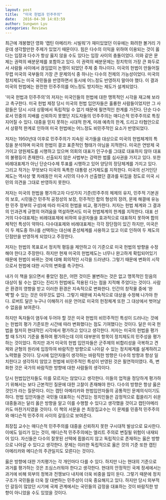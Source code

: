 ```yaml
---
layout: post
title:  "미국 헌법과 민주주의"
date:   2016-04-30 14:03:59
author: Sungwon Lyu
categories: Reviews
---
```

최근에 개봉했던 영화 ‘캡틴 아메리카: 시빌워’가 재미있었던 이유에는 화려한 볼거리 가운데 생각할만한 주제가 있었기 때문이다. 힘은 다수의 이익을 위하여 이용되는 것이 옳다는 입장과 다수가 항상 옳지 않을 수도 있다는 입장 사이의 충돌이었다. 이와 같은 문제는 권력의 배분문제를 포함하고 있다. 이 권력의 배분문제는 정치학의 가장 큰 화두로서 사람들 사이에서 끊임없이 논쟁이 되었던 주제 중 하나이다. 미국의 헌법이 만들어질 무렵 미국의 국부들의 가장 큰 문제의식 중 하나는 다수의 전제의 가능성이었다. 미국의 정치제도는 미국 국민들을 반영하면서 동시에 어느정도 반영하지 말아야 했다. 이 결과 미국의 헌법에는 완전한 민주주의를 어느정도 방지하는 제도가 설계되었다.

 '미국 헌법과 민주주의'의 저자는 미국인들의 헌법에 대한 맹목적인 시각을 재고해 보라고 촉구한다. 미국 헌법 제정 당시 미국의 헌법 입안자들은 훌륭한 사람들이었지만 그 사람들은 당시 시대 상황에서 독립적일 수 없기 때문에 필연적인 한계를 가진다. 단순 다수로서 민중의 지배를 신뢰하지 못했던 지도자들의 민주주의는 매디슨적 민주주의로 특징지어질 수 있다. 대중을 믿지 못하는 시대적 한계, 미래 예측의 한계, 드리고 타협안으로서 상황적 한계로 인하여 미국 헌법에는 어느정도 비민주적인 요소가 반영되었다.

 저자는 1950년대 이후로 민주주의가 지속된 국가들을 대상으로 미국의 헌법체계의 특징을 분석하며 미국의 헌법이 결코 표준적인 형태가 아님을 지적한다. 미국은 연방제 국가이고 양원제도를 시행하고 있으며 의회의 대표가 인구수를 그대로 대표하지 않아 대표의 불평등이 존재한다. 선출되지 않은 사법부는 강력한 법률 심사권을 가지고 있다. 또한 비례대표제가 아닌 단순다수제 투표를 시행하고 있어 양당의 정당체계를 가지고 있다. 그리고 작가는 무엇보다 미국의 독특한 대통령 선거제도를 지적한다. 미국의 선거인단 제도는 역사상 몇 차례동안 미국 시민의 다수가 선출했던 결과를 뒤집을 정도로 미국 시민의 의견을 그대로 반영하지 못한다. 

 저자는 미국의 헌법을 평가하고자 다섯가지 기준(민주주의 체제의 유지, 민주적 기본권의 보호, 시민들간 민주적 공정성의 보장, 민주적인 합의 형성의 장려, 문제 해결에 유능한 민주 정부의 구성)에 따라 미국의 헌법을 비교, 평가한다. 저자는 헌법 체계와 그 결과의 인과관계 규명의 어려움을 역설하면서도 미국 헌법체계의 한계를 지적한다. 대표 선거의 다수대표제는 비례대표제에 비하여 유권자들을 효과적으로 대표하지 못하며 합의제적인 특성이 약하다. 다수대표제와 비례대표제는 각각 장단점이 있긴 하지만, 미국은 이 두 제도중 하나를 선택하는 대신에 혼성체계를 사용하고 있고 이로 인하여 두 제도의 단점만을 반영하게 되었다고 주장한다. 

 저자는 헌법의 목표로서 정치적 평등을 제안하고 이 기준으로 미국 헌법의 방향을 수정해야 한다고 주장한다. 하지만 현재 미국의 헌법제도는 너무나 완고하게 확립되어있기 때문에 헌법이 바뀌는 것에 대해 회의적인 시각을 드러낸다. 그렇기 때문에 변화의 시작으로서 헌법에 대한 시각의 변화를 촉구한다.

 내가 이 책을 읽으면서 좋았던 점은, 어떤 것이든 불변하는 것은 없고 맹목적인 믿음의 대상이 될 수는 없다는 진리가 헌법에도 적용된 다는 점을 지적해 주었다는 것이다. 사람은 환경의 영향을 받고 이러한 환경은 지속적으로 변화한다. 인간의 창작물 중에 ‘완벽’할 수 있는 것은 아무것도 없다. 그렇기 때문에 지속적으로 대상을 수정해 나가야 한다. 로버트 달은 누구나 이해하기 쉬운 언어로 미국의 헌정체계 또한 그 대상에서 벗어날 수 없음을 보여준다.

하지만 독자들이 염두에 두어야 할 것은 미국 헌법의 비민주적인 특성이 드러나는 것에는 헌법의 평가 기준또한 시간에 따라 변화했다는 점도 기여했다는 것이다. 달은 미국 헌법을 철저히 현대적인 시각에서 평가하고 있다고 생각한다. 저자는 미국의 헌법을 평가할 때 5가지 기준을 통하여 평가하는데 이의 대부분의 항목이 정치제도의 민주성을 평가하는 것이었다. 하지만 과거 미국의 헌법 입안자들은 군주제의 비합리성을 극복하고 견제와 균형의 원리에 입장하여 바람직한 방향으로 나아갈 수 있는 정치체계를 설계하려고 노력했을 것이다. 당시에 입안자들이 생각하는 바람직한 방향은 다수의 방향과 항상 일치한다고 생각하지 않았고 헌법에 비민주적인 특성이 반영된 것은 필연적이였다. 즉, 변화한 것은 국가의 바람직한 방향에 대한 사람들의 생각이다.

당시 헌법입안자들도 이를 모르지는 않았다고 생각한다. 이들의 업적을 정당하게 평가하기 위해서는 보다 근본적인 질문에 대한 고찰이 존재해야 한다. 다수의 방향은 항상 옳은것인가 라는 질문이다. 이는 캡틴 아메리카와 헌법입안자들의 공통적인 문제의식이기도 하다. 헌법 입안자들은 국민들 대표하는 식견있는 정치인들은 감정적으로 휩쓸리기 쉬운 대중들과는 달리 옳은 방향을 알고 이를 수행할 수 있다고 생각했을 것이고 캡틴아메리카도 마찬가지였을 것이다. 이 책의 서문을 쓴 최장집교수는 이 문제를 민중적 민주주의와 매디슨적 민주주의 사이의 갈등으로 보여준다.

최장집 교수는 매디슨적 민주주의를 대중을 신뢰하지 못한 구시대적 발상으로 묘사한다. 이에도 일리가 있는 것이, 매디슨적 민주주의에는 엘리트 주의로 변질될 위험이 내재되어 있다. 자신들은 다수의 잘못된 선택에 휩쓸리지 않고 독립적으로 존재하는 옳은 방향으로 나아갈 수 있다고 생각한다. 문제는 이러한 독립적으로 옳은 것의 기준 또한 캡틴 아메리카와 메디슨의 주관일지도 모른다는 것이다.

옳은 방향에 대한 가치평가는 각 개인마다 다를 수 있다. 하지만 나는 현대의 기준으로 과거를 평가하는 것은 조심스러워야 한다고 생각한다. 현대의 안정적인 국제 정세에서는 과거에 비해 외부의 정복과 전쟁보다 내치에 더욱 비중을 많이 둔다. 그렇기 때문에 정치구조가 국민들을 더욱 잘 대변하는 민주성이 더욱 중요해지고 있다. 하지만 당시 외부적인 갈등이 많았던 시기에 국제 관계에서는 국민들의 감정을 대표하는 것이 바람직한 방향이 아니었을 수도 있었을 것이다.
